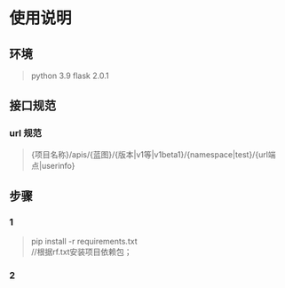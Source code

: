 # 使用说明
## 环境
> python 3.9
> flask 2.0.1
## 接口规范
### url 规范
> {项目名称}/apis/{蓝图}/{版本|v1等|v1beta1}/{namespace|test}/{url端点|userinfo}
## 步骤
### 1
> pip install -r requirements.txt         
> //根据rf.txt安装项目依赖包；
### 2